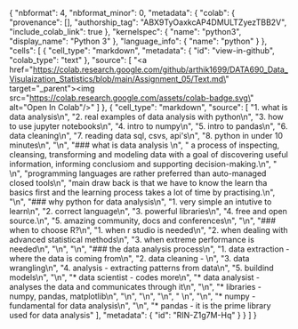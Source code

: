 {
  "nbformat": 4,
  "nbformat_minor": 0,
  "metadata": {
    "colab": {
      "provenance": [],
      "authorship_tag": "ABX9TyOaxkcAP4DMULTZyezTBB2V",
      "include_colab_link": true
    },
    "kernelspec": {
      "name": "python3",
      "display_name": "Python 3"
    },
    "language_info": {
      "name": "python"
    }
  },
  "cells": [
    {
      "cell_type": "markdown",
      "metadata": {
        "id": "view-in-github",
        "colab_type": "text"
      },
      "source": [
        "<a href=\"https://colab.research.google.com/github/arthik1699/DATA690_Data_Visulaization_Statistics/blob/main/Assignment_05/Text.md\" target=\"_parent\"><img src=\"https://colab.research.google.com/assets/colab-badge.svg\" alt=\"Open In Colab\"/></a>"
      ]
    },
    {
      "cell_type": "markdown",
      "source": [
        "1. what is data analysis\n",
        "2. real examples of data analysis with python\n",
        "3. how to use jupyter notebooks\n",
        "4. intro to numpy\n",
        "5. intro to pandas\n",
        "6. data cleaning\n",
        "7. reading data sql, csvs, api's\n",
        "8. python in under 10 minutes\n",
        "\n",
        "### what is data analysis \n",
        " a process of inspecting, cleansing, transforming and modeling data with a goal of discovering useful information, informing conclusiom and supporting decision-making.\n",
        " \n",
        "programming languages are rather preferred than auto-managed closed tools\n",
        "main draw back is that we have to know the learn tha basics first and the learning process takes a  lot of time by practising.\n",
        "\n",
        "### why python for data analysis\n",
        "1. very simple an intutive to learn\n",
        "2. correct language\n",
        "3. powerful libraries\n",
        "4. free and open source.\n",
        "5. amazing community, docs and conferences\n",
        "\n",
        "### when to choose R?\n",
        "1. when r studio is needed\n",
        "2. when dealing with advanced statistical methods\n",
        "3. when extreme performance is needed\n",
        "\n",
        "\n",
        "### the data analysis process\n",
        "1. data extraction - where the data is coming from\n",
        "2. data cleaning - \n",
        "3. data wrangling\n",
        "4. analysis - extracting patterns from data\n",
        "5. buildind models\n",
        "\n",
        "* data scientist - codes more\n",
        "* data analysist - analyses the data and communicates through it\n",
        "\n",
        "* libraries - numpy, pandas, matplotlib\n",
        "\n",
        "\n",
        "\n",
        " \n",
        "\n",
        "* numpy - fundamental for data analysis\n",
        "\n",
        "* pandas - it is the prime library used for data analysis"
      ],
      "metadata": {
        "id": "RIN-Z1g7M-Hq"
      }
    }
  ]
}
